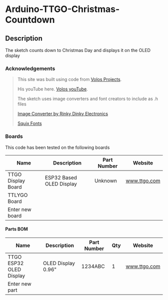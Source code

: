 # Arduino-TTGO-Christmas-Countdown

## Description
The sketch counts down to Christmas Day and displays it on the OLED display

### Acknowledgements

> This site was built using  code from [Volos Projects](https://github.com/VolosR).
> 
> His youTube here. [Volos youTube](https://www.youtube.com/c/VolosProjects/videos).
> 
> The sketch uses image converters and font creators to include as .h files
>
>[Image Converter by Rinky Dinky Electronics](http://www.rinkydinkelectronics.com/t_imageconverter565.php)
>
>[Squix Fonts](http://oleddisplay.squix.ch/#/home)


### Boards

This code has been tested on the following boards

| Name                    | Description              | Part Number       | Website         |
| ------------------------|--------------------------|-------------------|-----------------|
| TTGO Display Board      | ESP32 Based OLED Display | Unknown | www.ttgo.com |
| TTLYGO Board ||||
| Enter new board | | |



#### Parts BOM

| Name                    | Description             | Part Number       | Qty    | Website       |
|-------------------------|-------------------------|-------------------|--------|---------------|
| TTGO ESP32 OLED Display | OLED Display 0.96" | 1234ABC | 1  | www.ttgo.com |
| Enter new part | | | | |



